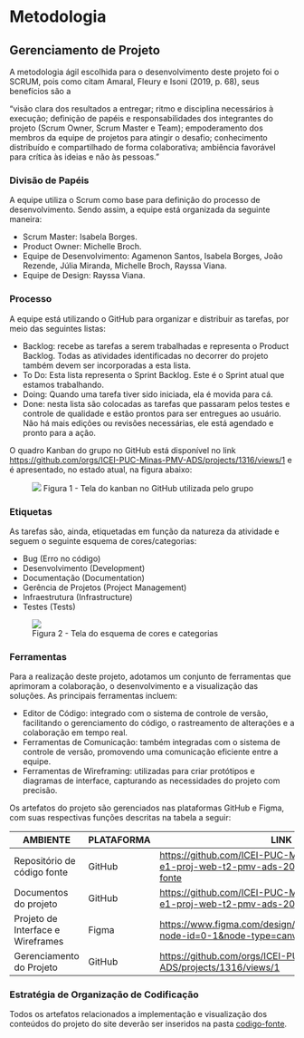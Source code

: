 
# Metodologia

## Gerenciamento de Projeto
A metodologia ágil escolhida para o desenvolvimento deste projeto foi o SCRUM, pois como citam Amaral, Fleury e Isoni (2019, p. 68), seus benefícios são a

“visão clara dos resultados a entregar; ritmo e disciplina necessários à execução; definição de papéis e responsabilidades dos integrantes do projeto (Scrum Owner, Scrum Master e Team); empoderamento dos membros da equipe de projetos para atingir o desafio; conhecimento distribuído e compartilhado de forma colaborativa; ambiência favorável para crítica às ideias e não às pessoas.”

### Divisão de Papéis

A equipe utiliza o Scrum como base para definição do processo de desenvolvimento. Sendo assim, a equipe está organizada da seguinte maneira:
- Scrum Master: Isabela Borges.
- Product Owner: Michelle Broch.
- Equipe de Desenvolvimento: Agamenon Santos, Isabela Borges, João Rezende, Júlia Miranda, Michelle Broch, Rayssa Viana.
- Equipe de Design: Rayssa Viana.

### Processo

A equipe está utilizando o GitHub para organizar e distribuir as tarefas, por meio das seguintes listas:
- Backlog: recebe as tarefas a serem trabalhadas e representa o Product Backlog. Todas as atividades identificadas no decorrer do projeto também devem ser incorporadas a esta lista. 
- To Do: Esta lista representa o Sprint Backlog. Este é o Sprint atual que estamos trabalhando. 
- Doing: Quando uma tarefa tiver sido iniciada, ela é movida para cá. 
- Done: nesta lista são colocadas as tarefas que passaram pelos testes e controle de qualidade e estão prontos para ser entregues ao usuário. Não há mais edições ou revisões necessárias, ele está agendado e pronto para a ação.

O quadro Kanban do grupo no GitHub está disponível no link https://github.com/orgs/ICEI-PUC-Minas-PMV-ADS/projects/1316/views/1 e é apresentado, no estado atual, na figura abaixo:

<figure>
  <img src="https://github.com/ICEI-PUC-Minas-PMV-ADS/pmv-ads-2024-2-e1-proj-web-t2-pmv-ads-2024-2-e1-finup/blob/main/Kanban-Finup.png?raw=true"> 
  <figurecaption>Figura 1 - Tela do kanban no GitHub utilizada pelo grupo</figurecaption>
</figure>


### Etiquetas
<p>As tarefas são, ainda, etiquetadas em função da natureza da atividade e seguem o seguinte esquema de cores/categorias:</p>

<ul>
  <li>Bug (Erro no código)</li>
  <li>Desenvolvimento (Development)</li>
  <li>Documentação (Documentation)</li>
  <li>Gerência de Projetos (Project Management)</li>
  <li>Infraestrutura (Infrastructure)</li>
  <li>Testes (Tests)</li>
</ul>

<figure> 
  <img src="https://github.com/ICEI-PUC-Minas-PMV-ADS/pmv-ads-2024-2-e1-proj-web-t2-pmv-ads-2024-2-e1-finup/blob/main/Labels-Project-FinUp.png?raw=true">
    <figcaption>Figura 2 - Tela do esquema de cores e categorias</figcaption>
</figure> 

  
### Ferramentas

Para a realização deste projeto, adotamos um conjunto de ferramentas que aprimoram a colaboração, o desenvolvimento e a visualização das soluções. As principais ferramentas incluem:

- Editor de Código: integrado com o sistema de controle de versão, facilitando o gerenciamento do código, o rastreamento de alterações e a colaboração em tempo real.
- Ferramentas de Comunicação: também integradas com o sistema de controle de versão, promovendo uma comunicação eficiente entre a equipe. 
- Ferramentas de Wireframing: utilizadas para criar protótipos e diagramas de interface, capturando as necessidades do projeto com precisão.

Os artefatos do projeto são gerenciados nas plataformas GitHub e Figma, com suas respectivas funções descritas na tabela a seguir:

| AMBIENTE                            | PLATAFORMA                         | LINK DE ACESSO                         |
|-------------------------------------|------------------------------------|----------------------------------------|
| Repositório de código fonte         | GitHub                             | https://github.com/ICEI-PUC-Minas-PMV-ADS/pmv-ads-2024-2-e1-proj-web-t2-pmv-ads-2024-2-e1-finup/tree/main/codigo-fonte |
| Documentos do projeto               | GitHub                             | https://github.com/ICEI-PUC-Minas-PMV-ADS/pmv-ads-2024-2-e1-proj-web-t2-pmv-ads-2024-2-e1-finup/tree/main |
| Projeto de Interface e Wireframes   | Figma                              | https://www.figma.com/design/RDRWU7POhnb8oapKVcykNJ/FinUP?node-id=0-1&node-type=canvas&t=ycWxT07jnsXomhH0-0 |
| Gerenciamento do Projeto            | GitHub                             | https://github.com/orgs/ICEI-PUC-Minas-PMV-ADS/projects/1316/views/1 |


### Estratégia de Organização de Codificação 

Todos os artefatos relacionados a implementação e visualização dos conteúdos do projeto do site deverão ser inseridos na pasta [codigo-fonte](http://https://github.com/ICEI-PUC-Minas-PMV-ADS/WebApplicationProject-Template-v2/tree/main/codigo-fonte). 

